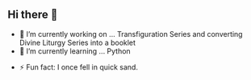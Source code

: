 ## Hi there 👋

<!--
**ChThH/ChThH** is a ✨ _special_ ✨ repository because its `README.md` (this file) appears on your GitHub profile.

Here are some ideas to get you started:
--> 

- 🔭 I’m currently working on ... Transfiguration Series and converting Divine Liturgy Series into a booklet
- 🌱 I’m currently learning ... Python
<!--
- 👯 I’m looking to collaborate on ... 
- 🤔 I’m looking for help with ...
- 💬 Ask me about ...
- 📫 How to reach me: ...
- 😄 Pronouns: ...
-->
- ⚡ Fun fact: I once fell in quick sand.
